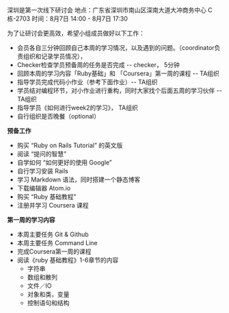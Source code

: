 深圳是第一次线下研讨会
地点：广东省深圳市南山区深南大道大冲商务中心 C栋-2703
时间：8月7日 14:00 - 8月7日 17:30

为了让研讨会更高效，希望小组成员做好以下工作：
- 会员各自三分钟回顾自己本周的学习情况，以及遇到的问题。（coordinator负责组织和记录学员情况），
- Checker检查学员预备周的任务是否完成 --  checker， 5分钟
- 回顾本周的学习内容「Ruby基础」和 「Coursera」第一周的课程 -- TA组织
- 指导学员完成代码小作业（参考下面作业）-- TA组织
- 学员结对编程环节，对小作业进行重构，同时大家找个后面五周的学习伙伴 -- TA组织
- 指导学员《如何进行week2的学习》， TA组织
- 自行组织是否晚餐（optional）

**预备工作**
- 购买 “Ruby on Rails Tutorial” 的英文版
- 阅读 “提问的智慧”
- 自学如何 “如何更好的使用 Google”
- 自行学习安装 Rails
- 学习 Markdown 语法，同时搭建一个静态博客
- 下载编辑器 Atom.io
- 购买 “Ruby 基础教程”
- 注册并学习 Coursera 课程

**第一周的学习内容**
- 本周主要任务 Git & Github
- 本周主要任务 Command Line
- 完成Coursera第一周的课程
- 阅读《ruby 基础教程》1-6章节的内容
  - 字符串
  - 数组和散列
  - 文件／IO
  - 对象和类，变量
  - 控制语句和结构
